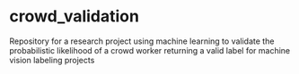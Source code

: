# crowd_validation
Repository for a research project using machine learning to validate the probabilistic likelihood of a crowd worker returning a valid label for machine vision labeling projects 
